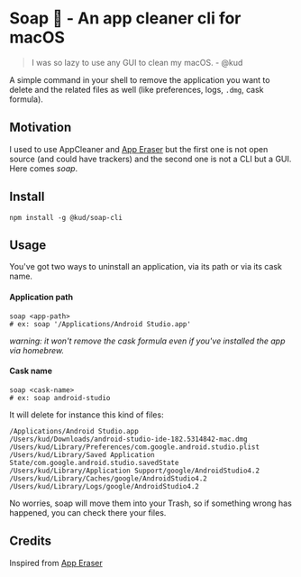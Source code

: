 # Soap 🧼 - An app cleaner cli for macOS

> I was so lazy to use any GUI to clean my macOS. - @kud

A simple command in your shell to remove the application you want to delete and the related files as well (like preferences, logs, `.dmg`, cask formula).

## Motivation

I used to use AppCleaner and [App Eraser](https://github.com/davunt/app-eraser) but the first one is not open source (and could have trackers) and the second one is not a CLI but a GUI. Here comes _soap_.

## Install

```shell
npm install -g @kud/soap-cli
```

## Usage

You've got two ways to uninstall an application, via its path or via its cask name.

#### Application path

```shell
soap <app-path>
# ex: soap '/Applications/Android Studio.app'
```

_warning: it won't remove the cask formula even if you've installed the app via homebrew._

#### Cask name

```shell
soap <cask-name>
# ex: soap android-studio
```

It will delete for instance this kind of files:

```
/Applications/Android Studio.app
/Users/kud/Downloads/android-studio-ide-182.5314842-mac.dmg
/Users/kud/Library/Preferences/com.google.android.studio.plist
/Users/kud/Library/Saved Application State/com.google.android.studio.savedState
/Users/kud/Library/Application Support/google/AndroidStudio4.2
/Users/kud/Library/Caches/google/AndroidStudio4.2
/Users/kud/Library/Logs/google/AndroidStudio4.2
```

No worries, soap will move them into your Trash, so if something wrong has happened, you can check there your files.

## Credits

Inspired from [App Eraser](https://github.com/davunt/app-eraser)
